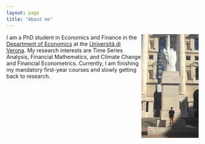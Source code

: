```yaml
---
layout: page
title: "About me"
---
```


<img src="/pic_milano.jpg" align="right" width="150px"/>
I am a PhD student in Economics and Finance in the <a href="https://www.dse.univr.it/?lang=en">Department of Economics</a> at the <a href="https://www.univr.it/en/home">Università di Verona</a>. My research interests are Time Series Analysis, Financial Mathematics, and Climate Change and Financial Econometrics. Currently, I am finishing my mandatory first-year courses and slowly getting back to research.

<br clear="left"/>
